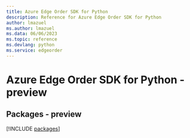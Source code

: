 ```yaml
---
title: Azure Edge Order SDK for Python
description: Reference for Azure Edge Order SDK for Python
author: lmazuel
ms.author: lmazuel
ms.data: 06/06/2023
ms.topic: reference
ms.devlang: python
ms.service: edgeorder
---
```

# Azure Edge Order SDK for Python - preview
## Packages - preview
[!INCLUDE [packages](edge-order-index.md)]